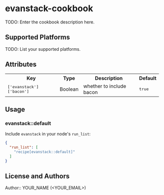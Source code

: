 # evanstack-cookbook

TODO: Enter the cookbook description here.

## Supported Platforms

TODO: List your supported platforms.

## Attributes

<table>
  <tr>
    <th>Key</th>
    <th>Type</th>
    <th>Description</th>
    <th>Default</th>
  </tr>
  <tr>
    <td><tt>['evanstack']['bacon']</tt></td>
    <td>Boolean</td>
    <td>whether to include bacon</td>
    <td><tt>true</tt></td>
  </tr>
</table>

## Usage

### evanstack::default

Include `evanstack` in your node's `run_list`:

```json
{
  "run_list": [
    "recipe[evanstack::default]"
  ]
}
```

## License and Authors

Author:: YOUR_NAME (<YOUR_EMAIL>)
